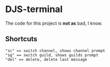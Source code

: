 
# DJS-terminal

The code for this project is **not as** bad, I know.

## Shortcuts 
```
"sc" == switch channel, shows channel prompt
"sg" == switch guild, shows guilds prompt
"del" == delete, delete last message
```
